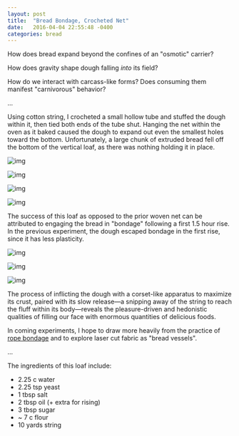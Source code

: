 ```yaml
---
layout: post
title:  "Bread Bondage, Crocheted Net"
date:   2016-04-04 22:55:48 -0400
categories: bread
---
```


How does bread expand beyond the confines of an "osmotic" carrier? 

How does gravity shape dough falling *into* its field? 

How do we interact with carcass-like forms? Does consuming them manifest "carnivorous" behavior?

...

Using cotton string, I crocheted a small hollow tube and stuffed the dough within it, then tied both ends of the tube shut. Hanging the net within the oven as it baked caused the dough to expand out even the smallest holes toward the bottom. Unfortunately, a large chunk of extruded bread fell off the bottom of the vertical loaf, as there was nothing holding it in place.


![img](/assets/pork_3.JPG)

![img](/assets/pork_4.JPG)

![img](/assets/pork_2.JPG)

![img](/assets/pork_1.JPG)


The success of this loaf as opposed to the prior woven net can be attributed to engaging the bread in "bondage" following a first 1.5 hour rise. In the previous experiment, the dough escaped bondage in the first rise, since it has less plasticity.


![img](/assets/pork_5.JPG)

![img](/assets/pork_6.JPG)

![img](/assets/pork_7.JPG)


The process of inflicting the dough with a corset-like apparatus to maximize its crust, paired with its slow release—a snipping away of the string to reach the fluff within its body—reveals the pleasure-driven and hedonistic qualities of filling our face with enormous quantities of delicious foods.

In coming experiments, I hope to draw more heavily from the practice of [rope bondage](https://www.youtube.com/watch?v=6PVZ_S2QnlA) and to explore laser cut fabric as "bread vessels".


...

The ingredients of this loaf include:

- 2.25 c water
- 2.25 tsp yeast
- 1 tbsp salt
- 2 tbsp oil (+ extra for rising)
- 3 tbsp sugar
- ~ 7 c flour
- 10 yards string